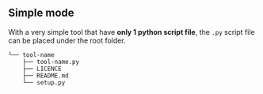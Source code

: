 ## Simple mode

With a very simple tool that have **only 1 python script file**, the `.py` script file can be placed under the root folder.

```
└── tool-name
    ├── tool-name.py
    ├── LICENCE
    ├── README.md
    └── setup.py
```
